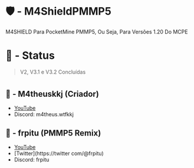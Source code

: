 # 🛡️ - M4ShieldPMMP5
M4SHIELD Para PocketMine PMMP5, Ou Seja, Para Versões 1.20 Do MCPE
# 🔺 - Status
> V2, V3.1 e V3.2 Concluídas
# 
## 🌌 - M4theuskkj (Criador)
- [YouTube](https://youtube.com/@m4theus.wtfkkj)
- Discord: m4theus.wtfkkj
## 🌌 - frpitu (PMMP5 Remix)
- [YouTube](https://youtube.com/@_frpitu_)
- [Twitter](https://twitter com/@frpitu)
- Discord: frpitu